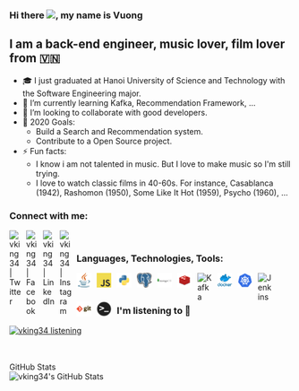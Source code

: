 ### Hi there <a href="https://www.instagram.com/vking34"><img src="https://media.giphy.com/media/hvRJCLFzcasrR4ia7z/giphy.gif" width="25px"></a>, my name is __Vuong__

## I am a back-end engineer, music lover, film lover from 🇻🇳

- 🎓 I just graduated at Hanoi University of Science and Technology with the Software Engineering major.
- 🌱 I’m currently learning Kafka, Recommendation Framework, ...
- 👯 I’m looking to collaborate with good developers.
- 🥅 2020 Goals:
    - Build a Search and Recommendation system.
    - Contribute to a Open Source project.
- ⚡ Fun facts:
    - I know i am not talented in music. But I love to make music so I'm still trying.
    - I love to watch classic films in 40-60s. For instance, Casablanca (1942), Rashomon (1950), Some Like It Hot (1959), Psycho (1960), ...

### Connect with me:

[<img style="margin-right: 8px" align="left" alt="vking34 | Twitter" width="22px" src="https://cdn.jsdelivr.net/npm/simple-icons@v3/icons/twitter.svg" />][twitter]
[<img style="margin-right: 8px" align="left" alt="vking34 | Facebook" width="22px" src="https://cdn.jsdelivr.net/npm/simple-icons@v3/icons/facebook.svg" />][facebook]
[<img style="margin-right: 8px" align="left" alt="vking34 | LinkedIn" width="22px" src="https://cdn.jsdelivr.net/npm/simple-icons@v3/icons/linkedin.svg" />][linkedin]
[<img style="margin-right: 8px" align="left" alt="vking34 | Instagram" width="22px" src="https://cdn.jsdelivr.net/npm/simple-icons@v3/icons/instagram.svg" />][instagram]

<br />

### Languages, Technologies, Tools:
<img align="left" alt="Java" style="margin-right: 10px" width="26px" src="https://raw.githubusercontent.com/github/explore/80688e429a7d4ef2fca1e82350fe8e3517d3494d/topics/java/java.png" />

<img align="left" alt="JavaScript" style="margin-right: 10px" width="26px" src="https://raw.githubusercontent.com/github/explore/80688e429a7d4ef2fca1e82350fe8e3517d3494d/topics/javascript/javascript.png" />

<img align="left" alt="Python" style="margin-right: 10px" width="26px" src="https://raw.githubusercontent.com/github/explore/80688e429a7d4ef2fca1e82350fe8e3517d3494d/topics/python/python.png" />

<img align="left" alt="Postgres" style="margin-right: 10px" width="26px" src="https://raw.githubusercontent.com/github/explore/80688e429a7d4ef2fca1e82350fe8e3517d3494d/topics/postgresql/postgresql.png" />

<img align="left" alt="MongoDB" style="margin-right: 10px" width="26px" src="https://raw.githubusercontent.com/github/explore/80688e429a7d4ef2fca1e82350fe8e3517d3494d/topics/mongodb/mongodb.png" />

<img align="left" alt="Redis" style="margin-right: 10px" width="26px" src="https://raw.githubusercontent.com/github/explore/80688e429a7d4ef2fca1e82350fe8e3517d3494d/topics/redis/redis.png" />

<img align="left" alt="Kafka" style="margin-right: 10px" width="26px" src="https://cdn.jsdelivr.net/npm/simple-icons@v3/icons/apachekafka.svg" />

<img align="left" alt="Docker" style="margin-right: 10px" width="26px" src="https://raw.githubusercontent.com/github/explore/80688e429a7d4ef2fca1e82350fe8e3517d3494d/topics/docker/docker.png" />

<img align="left" alt="Kubernetes" style="margin-right: 10px" width="26px" src="https://raw.githubusercontent.com/github/explore/80688e429a7d4ef2fca1e82350fe8e3517d3494d/topics/kubernetes/kubernetes.png" />

<img align="left" alt="Jenkins" style="margin-right: 10px" width="26px" src="https://cdn.jsdelivr.net/npm/simple-icons@v3/icons/jenkins.svg" />

<img align="left" alt="Git" style="margin-right: 10px" width="26px" src="https://raw.githubusercontent.com/github/explore/80688e429a7d4ef2fca1e82350fe8e3517d3494d/topics/git/git.png" />

<img align="left" alt="Terminal" style="margin-right: 10px" width="26px" src="https://raw.githubusercontent.com/github/explore/80688e429a7d4ef2fca1e82350fe8e3517d3494d/topics/terminal/terminal.png" />

<br/>
<br/>

### I'm listening to 🎼

[<img src="https://spotify-api.vking34.vercel.app/api/spotify" alt="vking34 listening" width="350" />](https://open.spotify.com/user/21z3q7cfz5kwruusfb6yodafi)

<br/>
<br/>

<!-- <details> -->
  <summary>GitHub Stats</summary>

<img align="left" alt="vking34's GitHub Stats" src="https://github-readme-stats.codestackr.vercel.app/api?username=vking34&show_icons=true&hide_border=true" />

<!-- </details> -->

<br/>
<br/>
<br/>



[twitter]: https://twitter.com/VKing34
[facebook]: https://www.facebook.com/vking34/
[linkedin]: https://www.linkedin.com/in/vking34/
[instagram]: https://www.instagram.com/vking34/
